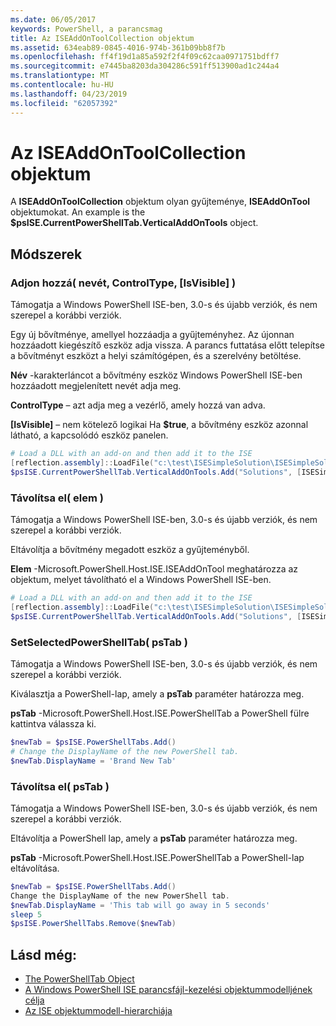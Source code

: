 ```yaml
---
ms.date: 06/05/2017
keywords: PowerShell, a parancsmag
title: Az ISEAddOnToolCollection objektum
ms.assetid: 634eab89-0845-4016-974b-361b09bb8f7b
ms.openlocfilehash: ff4f19d1a85a592f2f4f09c62caa0971751bdff7
ms.sourcegitcommit: e7445ba8203da304286c591ff513900ad1c244a4
ms.translationtype: MT
ms.contentlocale: hu-HU
ms.lasthandoff: 04/23/2019
ms.locfileid: "62057392"
---
```

# <a name="the-iseaddontoolcollection-object"></a>Az ISEAddOnToolCollection objektum

A **ISEAddOnToolCollection** objektum olyan gyűjteménye, **ISEAddOnTool** objektumokat. An example is the **$psISE.CurrentPowerShellTab.VerticalAddOnTools** object.

## <a name="methods"></a>Módszerek

### <a name="add-name-controltype-isvisible-"></a>Adjon hozzá\( nevét, ControlType, \[IsVisible\] \)

Támogatja a Windows PowerShell ISE-ben, 3.0-s és újabb verziók, és nem szerepel a korábbi verziók.

Egy új bővítménye, amellyel hozzáadja a gyűjteményhez. Az újonnan hozzáadott kiegészítő eszköz adja vissza. A parancs futtatása előtt telepítse a bővítményt eszközt a helyi számítógépen, és a szerelvény betöltése.

**Név** -karakterláncot a bővítmény eszköz Windows PowerShell ISE-ben hozzáadott megjelenített nevét adja meg.

**ControlType** – azt adja meg a vezérlő, amely hozzá van adva.

**\[IsVisible\]**  – nem kötelező logikai Ha **$true**, a bővítmény eszköz azonnal látható, a kapcsolódó eszköz panelen.

```powershell
# Load a DLL with an add-on and then add it to the ISE
[reflection.assembly]::LoadFile("c:\test\ISESimpleSolution\ISESimpleSolution.dll")
$psISE.CurrentPowerShellTab.VerticalAddOnTools.Add("Solutions", [ISESimpleSolution.Solution], $true)
```

### <a name="remove-item-"></a>Távolítsa el\( elem \)

Támogatja a Windows PowerShell ISE-ben, 3.0-s és újabb verziók, és nem szerepel a korábbi verziók.

Eltávolítja a bővítmény megadott eszköz a gyűjteményből.

**Elem** -Microsoft.PowerShell.Host.ISE.ISEAddOnTool meghatározza az objektum, melyet távolítható el a Windows PowerShell ISE-ben.

```powershell
# Load a DLL with an add-on and then add it to the ISE
[reflection.assembly]::LoadFile("c:\test\ISESimpleSolution\ISESimpleSolution.dll")
$psISE.CurrentPowerShellTab.VerticalAddOnTools.Add("Solutions", [ISESimpleSolution.Solution], $true)
```

### <a name="setselectedpowershelltab-pstab-"></a>SetSelectedPowerShellTab\( psTab \)

Támogatja a Windows PowerShell ISE-ben, 3.0-s és újabb verziók, és nem szerepel a korábbi verziók.

Kiválasztja a PowerShell-lap, amely a **psTab** paraméter határozza meg.

**psTab** -Microsoft.PowerShell.Host.ISE.PowerShellTab a PowerShell fülre kattintva válassza ki.

```powershell
$newTab = $psISE.PowerShellTabs.Add()
# Change the DisplayName of the new PowerShell tab.
$newTab.DisplayName = 'Brand New Tab'
```

### <a name="remove-pstab-"></a>Távolítsa el\( psTab \)

Támogatja a Windows PowerShell ISE-ben, 3.0-s és újabb verziók, és nem szerepel a korábbi verziók.

Eltávolítja a PowerShell lap, amely a **psTab** paraméter határozza meg.

**psTab** -Microsoft.PowerShell.Host.ISE.PowerShellTab a PowerShell-lap eltávolítása.

```powershell
$newTab = $psISE.PowerShellTabs.Add()
Change the DisplayName of the new PowerShell tab.
$newTab.DisplayName = 'This tab will go away in 5 seconds'
sleep 5
$psISE.PowerShellTabs.Remove($newTab)
```

## <a name="see-also"></a>Lásd még:

- [The PowerShellTab Object](The-PowerShellTab-Object.md)
- [A Windows PowerShell ISE parancsfájl-kezelési objektummodelljének célja](Purpose-of-the-Windows-PowerShell-ISE-Scripting-Object-Model.md)
- [Az ISE objektummodell-hierarchiája](The-ISE-Object-Model-Hierarchy.md)